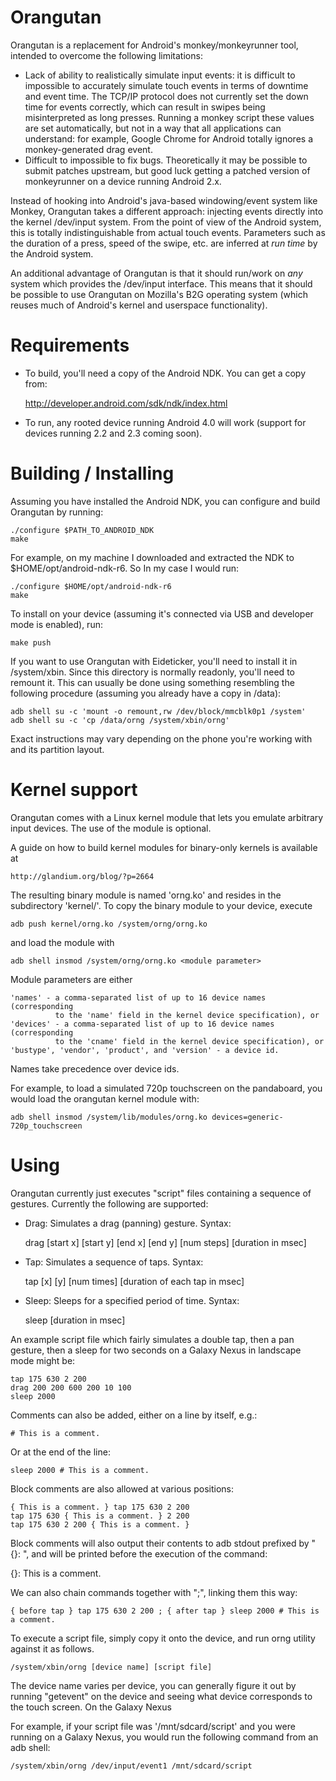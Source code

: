 Orangutan
=========

Orangutan is a replacement for Android's monkey/monkeyrunner tool,
intended to overcome the following limitations:

* Lack of ability to realistically simulate input events: it is difficult to
  impossible to accurately simulate touch events in terms of downtime and
  event time. The TCP/IP protocol does not currently set the down time for
  events correctly, which can result in swipes being misinterpreted as long
  presses. Running a monkey script these values are set automatically, but
  not in a way that all applications can understand: for example, Google
  Chrome for Android totally ignores a monkey-generated drag event.
* Difficult to impossible to fix bugs. Theoretically it may be possible to
  submit patches upstream, but good luck getting a patched version of
  monkeyrunner on a device running Android 2.x.

Instead of hooking into Android's java-based windowing/event system like Monkey,
Orangutan takes a different approach: injecting events directly into the kernel
/dev/input system. From the point of view of the Android system, this is totally
indistinguishable from actual touch events. Parameters such as the duration
of a press, speed of the swipe, etc. are inferred at *run time* by the Android
system.

An additional advantage of Orangutan is that it should run/work on *any* system
which provides the /dev/input interface. This means that it should be possible
to use Orangutan on Mozilla's B2G operating system (which reuses much of Android's
kernel and userspace functionality).

# Requirements

* To build, you'll need a copy of the Android NDK. You can get a copy from:

    http://developer.android.com/sdk/ndk/index.html

* To run, any rooted device running Android 4.0 will work (support for devices
  running 2.2 and 2.3 coming soon).

# Building / Installing

Assuming you have installed the Android NDK, you can configure and build
Orangutan by running:

    ./configure $PATH_TO_ANDROID_NDK
    make

For example, on my machine I downloaded and extracted the NDK to
$HOME/opt/android-ndk-r6. So In my case I would run:

    ./configure $HOME/opt/android-ndk-r6
    make

To install on your device (assuming it's connected via USB and developer mode
is enabled), run:

    make push

If you want to use Orangutan with Eideticker, you'll need to install it in
/system/xbin. Since this directory is normally readonly, you'll need to remount it.
This can usually be done using something resembling the following procedure (assuming
you already have a copy in /data):

    adb shell su -c 'mount -o remount,rw /dev/block/mmcblk0p1 /system'
    adb shell su -c 'cp /data/orng /system/xbin/orng'

Exact instructions may vary depending on the phone you're working with and its
partition layout.

# Kernel support

Orangutan comes with a Linux kernel module that lets you emulate arbitrary
input devices. The use of the module is optional.

A guide on how to build kernel modules for binary-only kernels is available
at

    http://glandium.org/blog/?p=2664

The resulting binary module is named 'orng.ko' and resides in the subdirectory
'kernel/'. To copy the binary module to your device, execute

    adb push kernel/orng.ko /system/orng/orng.ko

and load the module with

    adb shell insmod /system/orng/orng.ko <module parameter>

Module parameters are either

    'names' - a comma-separated list of up to 16 device names (corresponding
              to the 'name' field in the kernel device specification), or
    'devices' - a comma-separated list of up to 16 device names (corresponding
              to the 'cname' field in the kernel device specification), or
    'bustype', 'vendor', 'product', and 'version' - a device id.

Names take precedence over device ids.

For example, to load a simulated 720p touchscreen on the pandaboard, you would
load the orangutan kernel module with:

    adb shell insmod /system/lib/modules/orng.ko devices=generic-720p_touchscreen

# Using

Orangutan currently just executes "script" files containing a sequence of
gestures. Currently the following are supported:

* Drag: Simulates a drag (panning) gesture. Syntax:

    drag [start x] [start y] [end x] [end y] [num steps] [duration in msec]

* Tap: Simulates a sequence of taps. Syntax:

    tap [x] [y] [num times] [duration of each tap in msec]

* Sleep: Sleeps for a specified period of time. Syntax:

    sleep [duration in msec]

An example script file which fairly simulates a double tap, then a pan gesture,
then a sleep for two seconds on a Galaxy Nexus in landscape mode might be:

    tap 175 630 2 200
    drag 200 200 600 200 10 100
    sleep 2000

Comments can also be added, either on a line by itself, e.g.:

    # This is a comment.

Or at the end of the line:

    sleep 2000 # This is a comment.

Block comments are also allowed at various positions:

    { This is a comment. } tap 175 630 2 200
    tap 175 630 { This is a comment. } 2 200
    tap 175 630 2 200 { This is a comment. }

Block comments will also output their contents to adb stdout prefixed by "{}: ",
and will be printed before the execution of the command:

 {}: This is a comment.

We can also chain commands together with ";", linking them this way:

    { before tap } tap 175 630 2 200 ; { after tap } sleep 2000 # This is a comment.

To execute a script file, simply copy it onto the device, and run orng utility
against it as follows.

    /system/xbin/orng [device name] [script file]

The device name varies per device, you can generally figure it out by running
"getevent" on the device and seeing what device corresponds to the touch
screen. On the Galaxy Nexus

For example, if your script file was '/mnt/sdcard/script' and you were
running on a Galaxy Nexus, you would run the following command from an adb
shell:

    /system/xbin/orng /dev/input/event1 /mnt/sdcard/script
